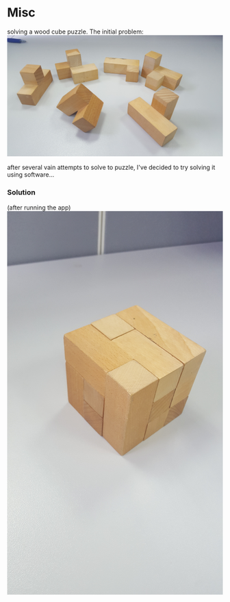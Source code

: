 # Misc
solving a wood cube puzzle.
The initial problem:
![problem picture relative](/problem.jpg?raw=true)

after several vain attempts to solve to puzzle, I've decided to try solving it using software...


### Solution
(after running the app)
![solution](/solution.jpg?raw=true)